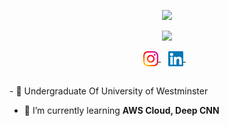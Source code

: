 
<!-- Typing SVG generated from - https://github.com/DenverCoder1/readme-typing-svg | https://readme-typing-svg.herokuapp.com/demo/ -->
<p align="center">
  <a href="https://github.com/DenverCoder1/readme-typing-svg"><img src="https://readme-typing-svg.herokuapp.com/?lines=Hello%20World!;I'm%20Sathush;%20Passionate%20Mobile%20Developer;%20Machine%20Learning%20Enthusiast&font=Fira%20Code&center=true&width=500&height=45&color=ff4130&vCenter=true&size=28"></a>
</p>
<div id="header" align="center">
  <img src="https://media.giphy.com/media/M9gbBd9nbDrOTu1Mqx/giphy.gif" width="200"/>
</div>
<!-- Social icons section -->
<p align="center">

<a href="https://www.instagram.com/sathush_chandran/" target="_blank">
  <img align="center" alt="Sathush | Instagram" width="24px" src="https://github.com/dilumdesilva/dilumdesilva/blob/main/src/instagram.svg" />
</a> &nbsp;&nbsp;
<a href="https://www.linkedin.com/in/sathush-chandran-707161197/" target="_blank">
  <img align="center" alt="Sathush | Linkedin" width="24px" src="https://github.com/dilumdesilva/dilumdesilva/blob/main/src/linkedin.svg" />
</a> &nbsp;&nbsp;

<p>
  
<br/>
- 🔭 Undergraduate Of University of Westminster

- 🌱 I’m currently learning **AWS Cloud, Deep CNN**

